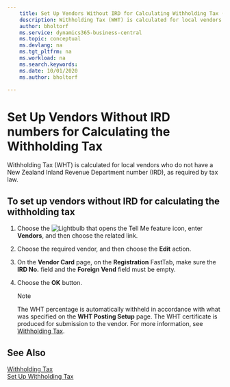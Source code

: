 ```yaml
---
    title: Set Up Vendors Without IRD for Calculating Withholding Tax (NZ)
    description: Withholding Tax (WHT) is calculated for local vendors who do not have a New Zealand Inland Revenue Department number.
    author: bholtorf
    ms.service: dynamics365-business-central
    ms.topic: conceptual
    ms.devlang: na
    ms.tgt_pltfrm: na
    ms.workload: na
    ms.search.keywords:
    ms.date: 10/01/2020
    ms.author: bholtorf

---
```

# Set Up Vendors Without IRD numbers for Calculating the Withholding Tax
Withholding Tax (WHT) is calculated for local vendors who do not have a New Zealand Inland Revenue Department number (IRD), as required by tax law.  

## To set up vendors without IRD for calculating the withholding tax  
1.  Choose the ![Lightbulb that opens the Tell Me feature](../../media/ui-search/search_small.png "Tell me what you want to do") icon, enter **Vendors**, and then choose the related link.  
2.  Choose the required vendor, and then choose the **Edit** action.  
3.  On the **Vendor Card** page, on the **Registration** FastTab, make sure the **IRD No.** field and the **Foreign Vend** field must be empty.  
4.  Choose the **OK** button.  

    > [!NOTE]  
    >  The WHT percentage is automatically withheld in accordance with what was specified on the **WHT Posting Setup** page. The WHT certificate is produced for submission to the vendor. For more information, see [Withholding Tax](withholding-tax.md).  

## See Also  
[Withholding Tax](withholding-tax.md)   
[Set Up Withholding Tax](how-to-set-up-withholding-tax.md)
